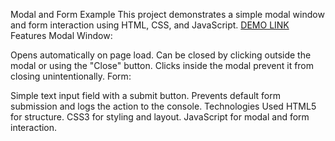 Modal and Form Example
This project demonstrates a simple modal window and form interaction using HTML, CSS, and JavaScript.
[DEMO LINK](https://NadiiaBulmak.github.io/fcc_js_stop_propagation/)
Features
Modal Window:

Opens automatically on page load.
Can be closed by clicking outside the modal or using the "Close" button.
Clicks inside the modal prevent it from closing unintentionally.
Form:

Simple text input field with a submit button.
Prevents default form submission and logs the action to the console.
Technologies Used
HTML5 for structure.
CSS3 for styling and layout.
JavaScript for modal and form interaction.
